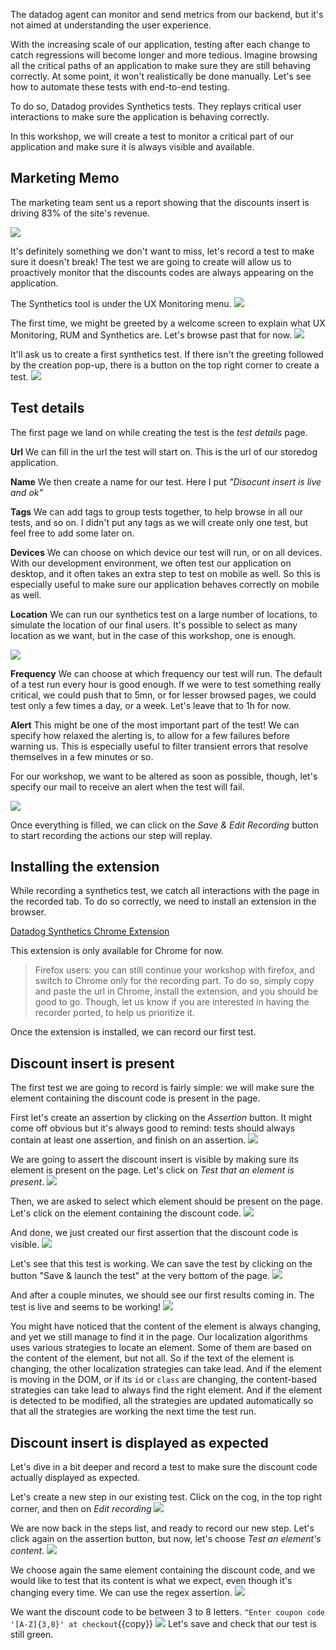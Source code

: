The datadog agent can monitor and send metrics from our backend, but it's not aimed at understanding the user experience.

With the increasing scale of our application, testing after each change to catch regressions will become longer and more tedious.
Imagine browsing all the critical paths of an application to make sure they are still behaving correctly.
At some point, it won't realistically be done manually.
Let's see how to automate these tests with end-to-end testing.

To do so, Datadog provides Synthetics tests.
They replays critical user interactions to make sure the application is behaving correctly.

In this workshop, we will create a test to monitor a critical part of our application and make sure it is always visible and available.

## Marketing Memo

The marketing team sent us a report showing that the discounts insert is driving 83% of the site's revenue.

![](assets/marketing-memo.png)

It's definitely something we don't want to miss, let's record a test to make sure it doesn't break!
The test we are going to create will allow us to proactively monitor that the discounts codes are always appearing on the application.

The Synthetics tool is under the UX Monitoring menu.
![](assets/synthetics.png)

The first time, we might be greeted by a welcome screen to explain what UX Monitoring, RUM and Synthetics are. Let's browse past that for now.
![](assets/synthetics-greetings.png)

It'll ask us to create a first synthetics test.
If there isn't the greeting followed by the creation pop-up, there is a button on the top right corner to create a test.
![](assets/synthetics-start.png)

## Test details

The first page we land on while creating the test is the _test details_ page.

**Url**
We can fill in the url the test will start on.
This is the url of our storedog application.

**Name**
We then create a name for our test.
Here I put _"Disocunt insert is live and ok"_

**Tags**
We can add tags to group tests together, to help browse in all our tests, and so on.
I didn't put any tags as we will create only one test, but feel free to add some later on.

**Devices**
We can choose on which device our test will run, or on all devices.
With our development environment, we often test our application on desktop, and it often takes an extra step to test on mobile as well.
So this is especially useful to make sure our application behaves correctly on mobile as well.

**Location**
We can run our synthetics test on a large number of locations, to simulate the location of our final users.
It's possible to select as many location as we want, but in the case of this workshop, one is enough.

![](assets/synthetics-details-1.png)

**Frequency**
We can choose at which frequency our test will run.
The default of a test run every hour is good enough.
If we were to test something really critical, we could push that to 5mn, or for lesser browsed pages, we could test only a few times a day, or a week.
Let's leave that to 1h for now.

**Alert**
This might be one of the most important part of the test!
We can specify how relaxed the alerting is, to allow for a few failures before warning us.
This is especially useful to filter transient errors that resolve themselves in a few minutes or so.

For our workshop, we want to be altered as soon as possible, though, let's specify our mail to receive an alert when the test will fail.

![](assets/synthetics-details-2.png)

Once everything is filled, we can click on the _Save & Edit Recording_ button to start recording the actions our step will replay.

## Installing the extension

While recording a synthetics test, we catch all interactions with the page in the recorded tab. To do so correctly, we need to install an extension in the browser.

[Datadog Synthetics Chrome Extension](https://chrome.google.com/webstore/detail/datadog-test-recorder/kkbncfpddhdmkfmalecgnphegacgejoa)

This extension is only available for Chrome for now.
> Firefox users: you can still continue your workshop with firefox, and switch to Chrome only for the recording part. To do so, simply copy and paste the url in Chrome, install the extension, and you should be good to go.
Though, let us know if you are interested in having the recorder ported, to help us prioritize it.

Once the extension is installed, we can record our first test.

## Discount insert is present

The first test we are going to record is fairly simple: we will make sure the element containing the discount code is present in the page.

First let's create an assertion by clicking on the _Assertion_ button.
It might come off obvious but it's always good to remind: tests should always contain at least one assertion, and finish on an assertion.
![](assets/synthetics-elm-present-1.png)

We are going to assert the discount insert is visible by making sure its element is present on the page.
Let's click on _Test that an element is present_.
![](assets/synthetics-elm-present-2.png)

Then, we are asked to select which element should be present on the page.
Let's click on the element containing the discount code.
![](assets/synthetics-elm-present-3.png)

And done, we just created our first assertion that the discount code is visible.
![](assets/synthetics-elm-present-4.png)

Let's see that this test is working.
We can save the test by clicking on the button "Save & launch the test" at the very bottom of the page.
![](assets/synthetics-elm-present-5.png)

And after a couple minutes, we should see our first results coming in.
The test is live and seems to be working!
![](assets/synthetics-elm-present-6.png)

You might have noticed that the content of the element is always changing, and yet we still manage to find it in the page.
Our localization algorithms uses various strategies to locate an element. Some of them are based on the content of the element, but not all.
So if the text of the element is changing, the other localization strategies can take lead. And if the element is moving in the DOM, or if its `id` or `class` are changing, the content-based strategies can take lead to always find the right element.
And if the element is detected to be modified, all the strategies are updated automatically so that all the strategies are working the next time the test run.

## Discount insert is displayed as expected

Let's dive in a bit deeper and record a test to make sure the discount code actually displayed as expected.

Let's create a new step in our existing test.
Click on the cog, in the top right corner, and then on _Edit recording_
![](assets/synthetics-elm-expected-1.png)

We are now back in the steps list, and ready to record our new step.
Let's click again on the assertion button, but now, let's choose _Test an element's content_.
![](assets/synthetics-elm-expected-2.png)

We choose again the same element containing the discount code, and we would like to test that its content is what we expect, even though it's changing every time.
We can use the regex assertion.
![](assets/synthetics-elm-expected-3.png)

We want the discount code to be between 3 to 8 letters.
`^Enter coupon code '[A-Z]{3,8}' at checkout`{{copy}}
![](assets/synthetics-elm-expected-4.png)
Let's save and check that our test is still green.
